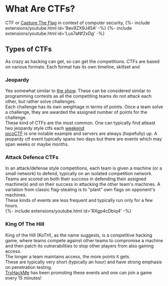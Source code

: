# What Are CTFs?
CTF or [Capture The Flag](https://en.wikipedia.org/wiki/Capture_the_flag#Computer_security) in context of computer security, 
{%- include extensions/youtube.html id='8ev9ZX9J45A' -%}
{%- include extensions/youtube.html id='Lus7aNf2xDg' -%}


## Types of CTFs
As crazy as hacking can get, so can get the competitions. CTFs are based on various formats. Each format has its own timeline, skillset and

### Jeopardy
Yes somewhat similar to [the show](https://en.wikipedia.org/wiki/Jeopardy!). These can be considered similar to programming contests as all the competiting teams do not attack each other, but rather solve challenges.  
Each challenge has its own weightage in terms of points. Once a team solve a challenge, they are awarded the assigned number of points for the challenge.  
These kind of CTFs are the most common. One can typically find atleast two jeopardy style ctfs each [weekend](https://ctftime.org/event/list/upcoming)  
[picoCTF](https://picoctf.com/) is one notable example and servers are always (hopefully) up.
A jeopardy ctf event typically spans two days but there are events which may span weeks or maybe months.  

### Attack Defence CTFs
In an attack/defense style competitions, each team is given a machine (or a small network) to defend, typically on an isolated competition network.  
Teams are scored on both their success in defending their assigned machine(s) and on their success in attacking the other team's machines. A variation from classic flag-stealing is to "plant" own flags on opponent's machines.  
These kinds of events are less frequent and typically run only for a few hours.  
{%- include extensions/youtube.html id='RXgp4cDbiq4' -%}

### King Of The Hill
King of the Hill (KoTH), as the name suggests, is a competitive hacking game, where teams compete against other teams to compromise a machine and then patch its vulnerabilities to stop other players from also gaining access.  
The longer a team maintains access, the more points it gets.  
These are typically very short (typically an hour) and have strong emphasis on penetration testing.  
[TryHackMe](https://tryhackme.com/games/koth) has been promoting these events and one can join a game every 15 minutes!  


